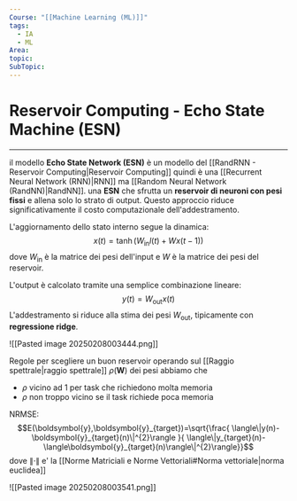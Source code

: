 ```yaml
---
Course: "[[Machine Learning (ML)]]"
tags:
  - IA
  - ML
Area: 
topic: 
SubTopic:
---
```

# Reservoir Computing - Echo State Machine (ESN)
---
il modello **Echo State Network (ESN)** è un modello del [[RandRNN - Reservoir Computing|Reservoir Computing]] quindi è una [[Recurrent Neural Network (RNN)|RNN]] ma [[Random Neural Network (RandNN)|RandNN]].
una __ESN__ che sfrutta un __reservoir di neuroni con pesi fissi__ e allena solo lo strato di output. Questo approccio riduce significativamente il costo computazionale dell'addestramento.

L'aggiornamento dello stato interno segue la dinamica:$$
x(t) = \tanh(W_{\text{in}} l(t) + W x(t-1))
$$dove $W_{\text{in}}$ è la matrice dei pesi dell'input e $W$ è la matrice dei pesi del reservoir.

L'output è calcolato tramite una semplice combinazione lineare:$$
y(t) = W_{\text{out}} x(t)
$$L'addestramento si riduce alla stima dei pesi $W_{\text{out}}$, tipicamente con **regressione ridge**.

![[Pasted image 20250208003444.png]]




Regole per scegliere un buon reservoir operando sul [[Raggio spettrale|raggio spettrale]]  $\rho(\boldsymbol{W})$  dei pesi abbiamo che 
- $\rho$ vicino ad 1 per task che richiedono molta memoria
- $\rho$ non troppo vicino se il task richiede poca memoria

NRMSE:
$$E(\boldsymbol{y},\boldsymbol{y}_{target})=\sqrt{\frac{ \langle\|y(n)-\boldsymbol{y}_{target}(n)\|^{2}\rangle }{ \langle\|y_{target}(n)-\langle\boldsymbol{y}_{target}(n)\rangle\|^{2}\rangle}}$$
dove $\|\cdot\|$ e' la [[Norme Matriciali e Norme Vettoriali#Norma vettoriale|norma euclidea]]


![[Pasted image 20250208003541.png]]